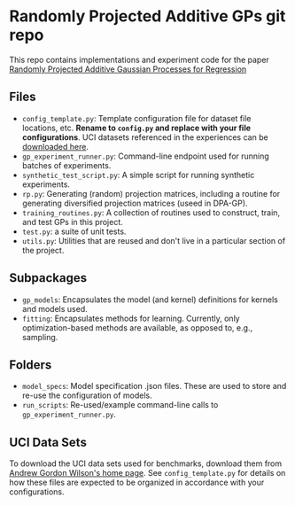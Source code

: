 # Randomly Projected Additive GPs git repo

This repo contains implementations and experiment code for the paper [Randomly Projected Additive Gaussian Processes for Regression](https://arxiv.org/abs/1912.12834)

## Files

* `config_template.py`: Template configuration file for dataset file locations, etc. **Rename to `config.py` and replace with your file configurations**.  UCI datasets referenced in the experiences can be [downloaded here](https://drive.google.com/file/d/0BxWe_IuTnMFcYXhxdUNwRHBKTlU/view).
* `gp_experiment_runner.py`: Command-line endpoint used for running batches of experiments. 
* `synthetic_test_script.py`: A simple script for running synthetic experiments.
* `rp.py`: Generating (random) projection matrices, including a routine for generating diversified projection matrices (useed in DPA-GP).
* `training_routines.py`: A collection of routines used to construct, train, and test GPs in this project. 
* `test.py`: a suite of unit tests.
* `utils.py`: Utilities that are reused and don't live in a particular section of the project.

## Subpackages
* `gp_models`: Encapsulates the model (and kernel) definitions for kernels and models used.
* `fitting`: Encapsulates methods for learning. Currently, only optimization-based methods are available, as opposed to, e.g., sampling.

## Folders
* `model_specs`: Model specification .json files. These are used to store and re-use the configuration of models.
* `run_scripts`: Re-used/example command-line calls to `gp_experiment_runner.py`.

## UCI Data Sets
To download the UCI data sets used for benchmarks, download them from [Andrew Gordon Wilson's home page](https://people.orie.cornell.edu/andrew/pattern/#Data). See `config_template.py` for details on how these files are expected to be organized in accordance with your configurations.

